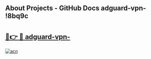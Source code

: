 ## About Projects - GitHub Docs adguard-vpn- !8bq9c

# <h2><a href="https://andorid.site?title=adguard-vpn-&ref=13PRO">🔗👉 🔴 adguard-vpn-</a></h2>

[![acn](https://github.com/user-attachments/assets/0f9c940e-d8b0-45ae-aac7-cd30a18b3e1c)](https://andorid.site?title=adguard-vpn-&ref=13PRO)

